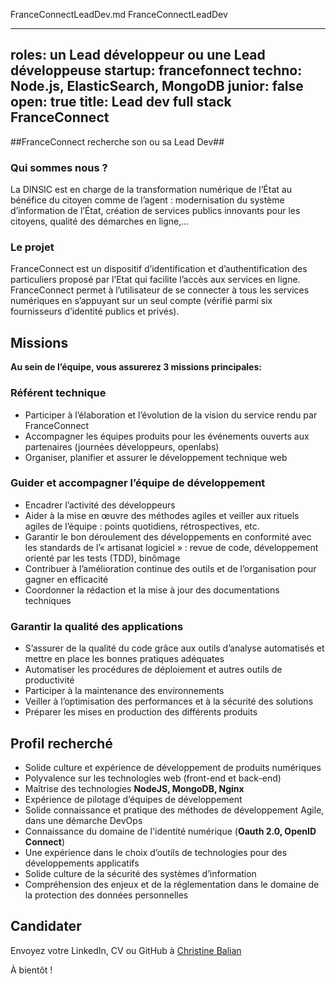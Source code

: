 FranceConnectLeadDev.md
FranceConnectLeadDev

---
roles: un Lead développeur ou une Lead développeuse
startup: francefonnect
techno: Node.js, ElasticSearch, MongoDB
junior: false
open: true
title: Lead dev full stack FranceConnect
---

##FranceConnect recherche son ou sa Lead Dev##

### Qui sommes nous ?

La DINSIC est en charge de la transformation numérique de l’État au bénéfice du citoyen comme de l’agent : modernisation du système d’information de l’État, création de services publics innovants pour les citoyens, qualité des démarches en ligne,…

### Le projet ###
FranceConnect est un dispositif d’identification et d’authentification des particuliers proposé par l’Etat qui facilite l’accès aux services en ligne. FranceConnect permet à l’utilisateur de se connecter à tous les services numériques en s’appuyant sur un seul compte (vérifié parmi six fournisseurs d’identité publics et privés).


## Missions
**Au sein de l’équipe, vous assurerez 3 missions principales:**

### Référent technique

- Participer à l’élaboration et l’évolution de la vision du service rendu par FranceConnect
- Accompagner les équipes produits pour les événements ouverts aux partenaires (journées développeurs, openlabs)
- Organiser, planifier et assurer le développement technique web

### Guider et accompagner l’équipe de développement
- Encadrer l’activité des développeurs
- Aider à la mise en œuvre des méthodes agiles et veiller aux rituels agiles de l’équipe : points quotidiens, rétrospectives, etc.
- Garantir le bon déroulement des développements en conformité avec les standards de l’« artisanat logiciel » : revue de code, développement orienté par les tests (TDD), binômage
- Contribuer à l’amélioration continue des outils et de l’organisation pour gagner en efficacité
- Coordonner la rédaction et la mise à jour des documentations techniques

### Garantir la qualité des applications
- S’assurer de la qualité du code grâce aux outils d’analyse automatisés et mettre en place les bonnes pratiques adéquates 
- Automatiser les procédures de déploiement et autres outils de productivité
- Participer à la maintenance des environnements 
- Veiller à l’optimisation des performances et à la sécurité des solutions
- Préparer les mises en production des différents produits

## Profil recherché

- Solide culture et expérience de développement de produits numériques
- Polyvalence sur les technologies web (front-end et back-end)
- Maîtrise des technologies **NodeJS, MongoDB, Nginx**
- Expérience de pilotage d’équipes de développement
- Solide connaissance et pratique des méthodes de développement Agile, dans une démarche DevOps
- Connaissance du domaine de l'identité numérique (**Oauth 2.0, OpenID Connect**)
- Une expérience dans le choix d’outils de technologies pour des développements applicatifs
- Solide culture de la sécurité des systèmes d’information
- Compréhension des enjeux et de la réglementation dans le domaine de la protection des données personnelles

## Candidater

Envoyez votre LinkedIn, CV ou GitHub à [Christine Balian](mailto:christine.balian@modernisation.gouv.fr)

À bientôt !
